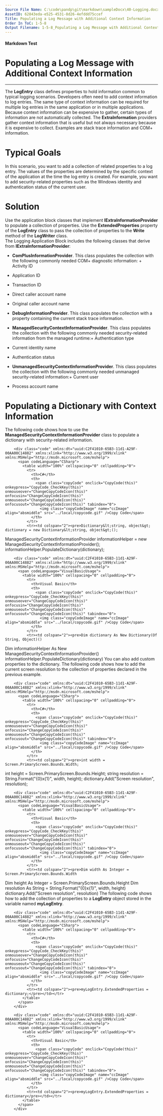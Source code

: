 ```yaml
---
Source File Name: C:\code\pandp\git\markdown\sampleDocx\40-Logging.docx
AssetID: 62843eda-e525-4531-8d26-4efddd75ccef
Title: Populating a Log Message with Additional Context Information
Order In ToC: 1-5-8
Output Filename: 1-5-8_Populating a Log Message with Additional Context Information.markdown
---
```


#### Markdown Test ####
# Populating a Log Message with Additional Context Information #
----------

The **LogEntry** class defines properties to hold information common to typical logging scenarios. Developers often need to add context information to log entries. The same type of context information can be required for multiple log entries in the same application or in multiple applications. Because context information can be expensive to gather, certain types of information are not automatically collected. The **ExtraInformation** providers gather context information that is useful but not always necessary because it is expensive to collect. Examples are stack trace information and COM+ information.   

# Typical Goals #
In this scenario, you want to add a collection of related properties to a log entry. The values of the properties are determined by the specific context of the application at the time the log entry is created. For example, you want to add security-related properties such as the Windows identity and authentication status of the current user.   

# Solution #
Use the application block classes that implement **IExtraInformationProvider** to populate a collection of properties. Use the **ExtendedProperties** property of the **LogEntry** class to pass the collection of properties to the **Write** method of the **LogWriter** class.  
The Logging Application Block includes the following classes that derive from **IExtraInformationProvider**:  
+ **ComPlusInformationProvider**. This class populates the collection with the following commonly needed COM+ diagnostic information: + Activity ID 
+ Application ID 
+ Transaction ID 
+ Direct caller account name 
+ Original caller account name 

+ **DebugInformationProvider**. This class populates the collection with a property containing the current stack trace information.
+ **ManagedSecurityContextInformationProvider**. This class populates the collection with the following commonly needed security-related information from the managed runtime:+ Authentication type 
+ Current identity name 
+ Authentication status 

+ **UnmanagedSecurityContextInformationProvider**. This class populates the collection with the following commonly needed unmanaged security-related information:+ Current user 
+ Process account name 

<a name="_Toc253065062" href="#" xmlns:xlink="http://www.w3.org/1999/xlink"><span /></a>

# Populating a Dictionary with Context Information #
The following code shows how to use the **ManagedSecurityContextInformationProvider** class to populate a dictionary with security-related information.   

        <div class="code" xmlns:dt="uuid:C2F41010-65B3-11d1-A29F-00AA00C14882" xmlns:xlink="http://www.w3.org/1999/xlink" xmlns:MSHelp="http://msdn.microsoft.com/mshelp">
          <span codeLanguage="CSharp">
            <table width="100%" cellspacing="0" cellpadding="0">
              <tr>
                <th>C#</th>
                <th>
                  <span class="copyCode" onclick="CopyCode(this)" onkeypress="CopyCode_CheckKey(this)" onmouseover="ChangeCopyCodeIcon(this)" onfocusin="ChangeCopyCodeIcon(this)" onmouseout="ChangeCopyCodeIcon(this)" onfocusout="ChangeCopyCodeIcon(this)" tabindex="0">
                    <img class="copyCodeImage" name="ccImage" align="absmiddle" src="../local/copycode.gif" />Copy Code</span>
                </th>
              </tr>
              <tr><td colspan="2"><pre>Dictionary&lt;string, object&gt; dictionary = new Dictionary&lt;string, object&gt;();
ManagedSecurityContextInformationProvider informationHelper 
  = new ManagedSecurityContextInformationProvider();    
informationHelper.PopulateDictionary(dictionary);</pre></td></tr>
            </table>
          </span>
        </div>
      
        <div class="code" xmlns:dt="uuid:C2F41010-65B3-11d1-A29F-00AA00C14882" xmlns:xlink="http://www.w3.org/1999/xlink" xmlns:MSHelp="http://msdn.microsoft.com/mshelp">
          <span codeLanguage="VisualBasicUsage">
            <table width="100%" cellspacing="0" cellpadding="0">
              <tr>
                <th>Visual Basic</th>
                <th>
                  <span class="copyCode" onclick="CopyCode(this)" onkeypress="CopyCode_CheckKey(this)" onmouseover="ChangeCopyCodeIcon(this)" onfocusin="ChangeCopyCodeIcon(this)" onmouseout="ChangeCopyCodeIcon(this)" onfocusout="ChangeCopyCodeIcon(this)" tabindex="0">
                    <img class="copyCodeImage" name="ccImage" align="absmiddle" src="../local/copycode.gif" />Copy Code</span>
                </th>
              </tr>
              <tr><td colspan="2"><pre>Dim dictionary As New Dictionary(Of String, Object)()
Dim informationHelper As New ManagedSecurityContextInformationProvider()
informationHelper.PopulateDictionary(dictionary)</pre></td></tr>
            </table>
          </span>
        </div>
      You can also add custom properties to the dictionary. The following code shows how to add the current screen resolution to the collection of properties declared in the previous example.   

        <div class="code" xmlns:dt="uuid:C2F41010-65B3-11d1-A29F-00AA00C14882" xmlns:xlink="http://www.w3.org/1999/xlink" xmlns:MSHelp="http://msdn.microsoft.com/mshelp">
          <span codeLanguage="CSharp">
            <table width="100%" cellspacing="0" cellpadding="0">
              <tr>
                <th>C#</th>
                <th>
                  <span class="copyCode" onclick="CopyCode(this)" onkeypress="CopyCode_CheckKey(this)" onmouseover="ChangeCopyCodeIcon(this)" onfocusin="ChangeCopyCodeIcon(this)" onmouseout="ChangeCopyCodeIcon(this)" onfocusout="ChangeCopyCodeIcon(this)" tabindex="0">
                    <img class="copyCodeImage" name="ccImage" align="absmiddle" src="../local/copycode.gif" />Copy Code</span>
                </th>
              </tr>
              <tr><td colspan="2"><pre>int width = Screen.PrimaryScreen.Bounds.Width;
int height = Screen.PrimaryScreen.Bounds.Height;
string resolution = String.Format("{0}x{1}", width, height);
dictionary.Add("Screen resolution", resolution);</pre></td></tr>
            </table>
          </span>
        </div>
      
        <div class="code" xmlns:dt="uuid:C2F41010-65B3-11d1-A29F-00AA00C14882" xmlns:xlink="http://www.w3.org/1999/xlink" xmlns:MSHelp="http://msdn.microsoft.com/mshelp">
          <span codeLanguage="VisualBasicUsage">
            <table width="100%" cellspacing="0" cellpadding="0">
              <tr>
                <th>Visual Basic</th>
                <th>
                  <span class="copyCode" onclick="CopyCode(this)" onkeypress="CopyCode_CheckKey(this)" onmouseover="ChangeCopyCodeIcon(this)" onfocusin="ChangeCopyCodeIcon(this)" onmouseout="ChangeCopyCodeIcon(this)" onfocusout="ChangeCopyCodeIcon(this)" tabindex="0">
                    <img class="copyCodeImage" name="ccImage" align="absmiddle" src="../local/copycode.gif" />Copy Code</span>
                </th>
              </tr>
              <tr><td colspan="2"><pre>Dim width As Integer = Screen.PrimaryScreen.Bounds.Width
Dim height As Integer = Screen.PrimaryScreen.Bounds.Height
Dim resolution As String = String.Format("{0}x{1}", width, height)
dictionary.Add("Screen resolution", resolution)</pre></td></tr>
            </table>
          </span>
        </div>
      The following code shows how to add the collection of properties to a **LogEntry** object stored in the variable named **myLogEntry**.   

        <div class="code" xmlns:dt="uuid:C2F41010-65B3-11d1-A29F-00AA00C14882" xmlns:xlink="http://www.w3.org/1999/xlink" xmlns:MSHelp="http://msdn.microsoft.com/mshelp">
          <span codeLanguage="CSharp">
            <table width="100%" cellspacing="0" cellpadding="0">
              <tr>
                <th>C#</th>
                <th>
                  <span class="copyCode" onclick="CopyCode(this)" onkeypress="CopyCode_CheckKey(this)" onmouseover="ChangeCopyCodeIcon(this)" onfocusin="ChangeCopyCodeIcon(this)" onmouseout="ChangeCopyCodeIcon(this)" onfocusout="ChangeCopyCodeIcon(this)" tabindex="0">
                    <img class="copyCodeImage" name="ccImage" align="absmiddle" src="../local/copycode.gif" />Copy Code</span>
                </th>
              </tr>
              <tr><td colspan="2"><pre>myLogEntry.ExtendedProperties = dictionary;</pre></td></tr>
            </table>
          </span>
        </div>
      
        <div class="code" xmlns:dt="uuid:C2F41010-65B3-11d1-A29F-00AA00C14882" xmlns:xlink="http://www.w3.org/1999/xlink" xmlns:MSHelp="http://msdn.microsoft.com/mshelp">
          <span codeLanguage="VisualBasicUsage">
            <table width="100%" cellspacing="0" cellpadding="0">
              <tr>
                <th>Visual Basic</th>
                <th>
                  <span class="copyCode" onclick="CopyCode(this)" onkeypress="CopyCode_CheckKey(this)" onmouseover="ChangeCopyCodeIcon(this)" onfocusin="ChangeCopyCodeIcon(this)" onmouseout="ChangeCopyCodeIcon(this)" onfocusout="ChangeCopyCodeIcon(this)" tabindex="0">
                    <img class="copyCodeImage" name="ccImage" align="absmiddle" src="../local/copycode.gif" />Copy Code</span>
                </th>
              </tr>
              <tr><td colspan="2"><pre>myLogEntry.ExtendedProperties = dictionary</pre></td></tr>
            </table>
          </span>
        </div>
      
